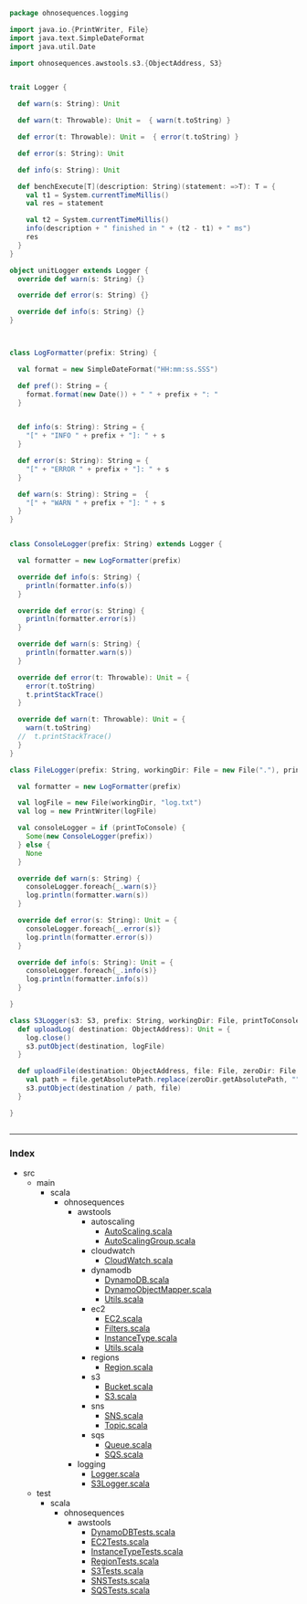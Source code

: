 
```scala
package ohnosequences.logging

import java.io.{PrintWriter, File}
import java.text.SimpleDateFormat
import java.util.Date

import ohnosequences.awstools.s3.{ObjectAddress, S3}


trait Logger {

  def warn(s: String): Unit

  def warn(t: Throwable): Unit =  { warn(t.toString) }

  def error(t: Throwable): Unit =  { error(t.toString) }

  def error(s: String): Unit

  def info(s: String): Unit

  def benchExecute[T](description: String)(statement: =>T): T = {
    val t1 = System.currentTimeMillis()
    val res = statement

    val t2 = System.currentTimeMillis()
    info(description + " finished in " + (t2 - t1) + " ms")
    res
  }
}

object unitLogger extends Logger {
  override def warn(s: String) {}

  override def error(s: String) {}

  override def info(s: String) {}
}



class LogFormatter(prefix: String) {

  val format = new SimpleDateFormat("HH:mm:ss.SSS")

  def pref(): String = {
    format.format(new Date()) + " " + prefix + ": "
  }


  def info(s: String): String = {
    "[" + "INFO " + prefix + "]: " + s
  }

  def error(s: String): String = {
    "[" + "ERROR " + prefix + "]: " + s
  }

  def warn(s: String): String =  {
    "[" + "WARN " + prefix + "]: " + s
  }
}


class ConsoleLogger(prefix: String) extends Logger {

  val formatter = new LogFormatter(prefix)

  override def info(s: String) {
    println(formatter.info(s))
  }

  override def error(s: String) {
    println(formatter.error(s))
  }

  override def warn(s: String) {
    println(formatter.warn(s))
  }

  override def error(t: Throwable): Unit = {
    error(t.toString)
    t.printStackTrace()
  }

  override def warn(t: Throwable): Unit = {
    warn(t.toString)
  //  t.printStackTrace()
  }
}

class FileLogger(prefix: String, workingDir: File = new File("."), printToConsole: Boolean = true) extends Logger {

  val formatter = new LogFormatter(prefix)

  val logFile = new File(workingDir, "log.txt")
  val log = new PrintWriter(logFile)

  val consoleLogger = if (printToConsole) {
    Some(new ConsoleLogger(prefix))
  } else {
    None
  }

  override def warn(s: String) {
    consoleLogger.foreach{_.warn(s)}
    log.println(formatter.warn(s))
  }

  override def error(s: String): Unit = {
    consoleLogger.foreach{_.error(s)}
    log.println(formatter.error(s))
  }

  override def info(s: String): Unit = {
    consoleLogger.foreach{_.info(s)}
    log.println(formatter.info(s))
  }

}

class S3Logger(s3: S3, prefix: String, workingDir: File, printToConsole: Boolean = true) extends FileLogger(prefix, workingDir, printToConsole) {
  def uploadLog( destination: ObjectAddress): Unit = {
    log.close()
    s3.putObject(destination, logFile)
  }

  def uploadFile(destination: ObjectAddress, file: File, zeroDir: File = workingDir) {
    val path = file.getAbsolutePath.replace(zeroDir.getAbsolutePath, "")
    s3.putObject(destination / path, file)
  }

}



```


------

### Index

+ src
  + main
    + scala
      + ohnosequences
        + awstools
          + autoscaling
            + [AutoScaling.scala][main/scala/ohnosequences/awstools/autoscaling/AutoScaling.scala]
            + [AutoScalingGroup.scala][main/scala/ohnosequences/awstools/autoscaling/AutoScalingGroup.scala]
          + cloudwatch
            + [CloudWatch.scala][main/scala/ohnosequences/awstools/cloudwatch/CloudWatch.scala]
          + dynamodb
            + [DynamoDB.scala][main/scala/ohnosequences/awstools/dynamodb/DynamoDB.scala]
            + [DynamoObjectMapper.scala][main/scala/ohnosequences/awstools/dynamodb/DynamoObjectMapper.scala]
            + [Utils.scala][main/scala/ohnosequences/awstools/dynamodb/Utils.scala]
          + ec2
            + [EC2.scala][main/scala/ohnosequences/awstools/ec2/EC2.scala]
            + [Filters.scala][main/scala/ohnosequences/awstools/ec2/Filters.scala]
            + [InstanceType.scala][main/scala/ohnosequences/awstools/ec2/InstanceType.scala]
            + [Utils.scala][main/scala/ohnosequences/awstools/ec2/Utils.scala]
          + regions
            + [Region.scala][main/scala/ohnosequences/awstools/regions/Region.scala]
          + s3
            + [Bucket.scala][main/scala/ohnosequences/awstools/s3/Bucket.scala]
            + [S3.scala][main/scala/ohnosequences/awstools/s3/S3.scala]
          + sns
            + [SNS.scala][main/scala/ohnosequences/awstools/sns/SNS.scala]
            + [Topic.scala][main/scala/ohnosequences/awstools/sns/Topic.scala]
          + sqs
            + [Queue.scala][main/scala/ohnosequences/awstools/sqs/Queue.scala]
            + [SQS.scala][main/scala/ohnosequences/awstools/sqs/SQS.scala]
        + logging
          + [Logger.scala][main/scala/ohnosequences/logging/Logger.scala]
          + [S3Logger.scala][main/scala/ohnosequences/logging/S3Logger.scala]
  + test
    + scala
      + ohnosequences
        + awstools
          + [DynamoDBTests.scala][test/scala/ohnosequences/awstools/DynamoDBTests.scala]
          + [EC2Tests.scala][test/scala/ohnosequences/awstools/EC2Tests.scala]
          + [InstanceTypeTests.scala][test/scala/ohnosequences/awstools/InstanceTypeTests.scala]
          + [RegionTests.scala][test/scala/ohnosequences/awstools/RegionTests.scala]
          + [S3Tests.scala][test/scala/ohnosequences/awstools/S3Tests.scala]
          + [SNSTests.scala][test/scala/ohnosequences/awstools/SNSTests.scala]
          + [SQSTests.scala][test/scala/ohnosequences/awstools/SQSTests.scala]

[main/scala/ohnosequences/awstools/autoscaling/AutoScaling.scala]: ../awstools/autoscaling/AutoScaling.scala.md
[main/scala/ohnosequences/awstools/autoscaling/AutoScalingGroup.scala]: ../awstools/autoscaling/AutoScalingGroup.scala.md
[main/scala/ohnosequences/awstools/cloudwatch/CloudWatch.scala]: ../awstools/cloudwatch/CloudWatch.scala.md
[main/scala/ohnosequences/awstools/dynamodb/DynamoDB.scala]: ../awstools/dynamodb/DynamoDB.scala.md
[main/scala/ohnosequences/awstools/dynamodb/DynamoObjectMapper.scala]: ../awstools/dynamodb/DynamoObjectMapper.scala.md
[main/scala/ohnosequences/awstools/dynamodb/Utils.scala]: ../awstools/dynamodb/Utils.scala.md
[main/scala/ohnosequences/awstools/ec2/EC2.scala]: ../awstools/ec2/EC2.scala.md
[main/scala/ohnosequences/awstools/ec2/Filters.scala]: ../awstools/ec2/Filters.scala.md
[main/scala/ohnosequences/awstools/ec2/InstanceType.scala]: ../awstools/ec2/InstanceType.scala.md
[main/scala/ohnosequences/awstools/ec2/Utils.scala]: ../awstools/ec2/Utils.scala.md
[main/scala/ohnosequences/awstools/regions/Region.scala]: ../awstools/regions/Region.scala.md
[main/scala/ohnosequences/awstools/s3/Bucket.scala]: ../awstools/s3/Bucket.scala.md
[main/scala/ohnosequences/awstools/s3/S3.scala]: ../awstools/s3/S3.scala.md
[main/scala/ohnosequences/awstools/sns/SNS.scala]: ../awstools/sns/SNS.scala.md
[main/scala/ohnosequences/awstools/sns/Topic.scala]: ../awstools/sns/Topic.scala.md
[main/scala/ohnosequences/awstools/sqs/Queue.scala]: ../awstools/sqs/Queue.scala.md
[main/scala/ohnosequences/awstools/sqs/SQS.scala]: ../awstools/sqs/SQS.scala.md
[main/scala/ohnosequences/logging/Logger.scala]: Logger.scala.md
[main/scala/ohnosequences/logging/S3Logger.scala]: S3Logger.scala.md
[test/scala/ohnosequences/awstools/DynamoDBTests.scala]: ../../../../test/scala/ohnosequences/awstools/DynamoDBTests.scala.md
[test/scala/ohnosequences/awstools/EC2Tests.scala]: ../../../../test/scala/ohnosequences/awstools/EC2Tests.scala.md
[test/scala/ohnosequences/awstools/InstanceTypeTests.scala]: ../../../../test/scala/ohnosequences/awstools/InstanceTypeTests.scala.md
[test/scala/ohnosequences/awstools/RegionTests.scala]: ../../../../test/scala/ohnosequences/awstools/RegionTests.scala.md
[test/scala/ohnosequences/awstools/S3Tests.scala]: ../../../../test/scala/ohnosequences/awstools/S3Tests.scala.md
[test/scala/ohnosequences/awstools/SNSTests.scala]: ../../../../test/scala/ohnosequences/awstools/SNSTests.scala.md
[test/scala/ohnosequences/awstools/SQSTests.scala]: ../../../../test/scala/ohnosequences/awstools/SQSTests.scala.md